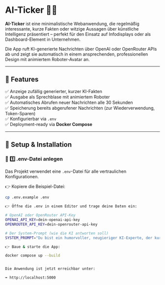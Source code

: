 # AI-Ticker 🦾📰

**AI-Ticker** ist eine minimalistische Webanwendung, die regelmäßig interessante, kurze Fakten oder witzige Aussagen über künstliche Intelligenz präsentiert – perfekt für den Einsatz auf Infodisplays oder als Dashboard-Element in Unternehmen.

Die App ruft KI-generierte Nachrichten über OpenAI oder OpenRouter APIs ab und zeigt sie automatisch in einem ansprechenden, professionellen Design mit animiertem Roboter-Avatar an.

---

## 📸 **Features**

✅ Anzeige zufällig generierter, kurzer KI-Fakten  
✅ Ausgabe als Sprechblase mit animiertem Roboter  
✅ Automatisches Abrufen neuer Nachrichten alle 30 Sekunden  
✅ Speicherung bereits abgerufener Nachrichten (zur Wiederverwendung, Token-Sparen)  
✅ Konfigurierbar via `.env`  
✅ Deployment-ready via **Docker Compose**

---

## 🚀 **Setup & Installation**

### 📝 **1️⃣ .env-Datei anlegen**

Das Projekt verwendet eine `.env`-Datei für alle vertraulichen Konfigurationen.

👉 Kopiere die Beispiel-Datei:

```bash
cp .env.example .env

👉 Öffne die .env in einem Editor und trage deine Daten ein:

# OpenAI oder OpenRouter API-Key
OPENAI_API_KEY=dein-openai-api-key
OPENROUTER_API_KEY=dein-openrouter-api-key

# Der System-Prompt (wie die KI antworten soll)
SYSTEM_PROMPT="Du bist ein humorvoller, neugieriger KI-Experte, der kurze, interessante Fakten erzählt. Auf Deutsch. Max. 20 Wörter."

👉 Baue & starte die App:

docker compose up --build


Die Anwendung ist jetzt erreichbar unter:

➡️ http://localhost:5000